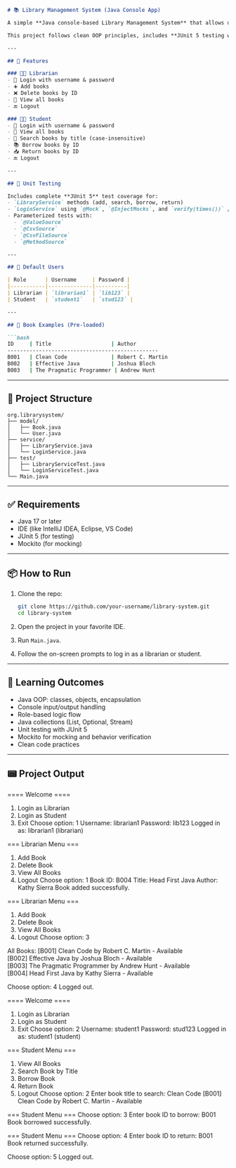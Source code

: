 

````markdown
# 📚 Library Management System (Java Console App)

A simple **Java console-based Library Management System** that allows users to log in as either a **librarian** or **student**. Librarians can manage books, and students can view, search, borrow, and return books.

This project follows clean OOP principles, includes **JUnit 5 testing with Mockito**, and demonstrates separation of concerns using packages like `model`, `service`, and `test`.

---

## 🚀 Features

### 👨‍🏫 Librarian
- 🔐 Login with username & password
- ➕ Add books
- ❌ Delete books by ID
- 📖 View all books
- 🔚 Logout

### 👩‍🎓 Student
- 🔐 Login with username & password
- 📖 View all books
- 🔎 Search books by title (case-insensitive)
- 📚 Borrow books by ID
- 📥 Return books by ID
- 🔚 Logout

---

## 🧪 Unit Testing

Includes complete **JUnit 5** test coverage for:
- `LibraryService` methods (add, search, borrow, return)
- `LoginService` using `@Mock`, `@InjectMocks`, and `verify(times())` / `verify(never())` from **Mockito**
- Parameterized tests with:
  - `@ValueSource`
  - `@CsvSource`
  - `@CsvFileSource`
  - `@MethodSource`

---

## 👤 Default Users

| Role      | Username     | Password |
|-----------|--------------|----------|
| Librarian | `librarian1` | `lib123` |
| Student   | `student1`   | `stud123` |

---

## 🧾 Book Examples (Pre-loaded)

```bash
ID     | Title                   | Author
------------------------------------------------
B001   | Clean Code              | Robert C. Martin
B002   | Effective Java          | Joshua Bloch
B003   | The Pragmatic Programmer | Andrew Hunt
````

---

## 📂 Project Structure

```
org.librarysystem/
├── model/
│   ├── Book.java
│   └── User.java
├── service/
│   ├── LibraryService.java
│   └── LoginService.java
├── test/
│   ├── LibraryServiceTest.java
│   └── LoginServiceTest.java
└── Main.java
```

---

## ✅ Requirements

* Java 17 or later
* IDE (like IntelliJ IDEA, Eclipse, VS Code)
* JUnit 5 (for testing)
* Mockito (for mocking)

---

## 📦 How to Run

1. Clone the repo:

   ```bash
   git clone https://github.com/your-username/library-system.git
   cd library-system
   ```

2. Open the project in your favorite IDE.

3. Run `Main.java`.

4. Follow the on-screen prompts to log in as a librarian or student.

---

## 🧠 Learning Outcomes

* Java OOP: classes, objects, encapsulation
* Console input/output handling
* Role-based logic flow
* Java collections (List, Optional, Stream)
* Unit testing with JUnit 5
* Mockito for mocking and behavior verification
* Clean code practices

---

## 📟 Project Output

==== Welcome ====
1. Login as Librarian
2. Login as Student
3. Exit
Choose option: 1
Username: librarian1
Password: lib123
Logged in as: librarian1 (librarian)

=== Librarian Menu ===
1. Add Book
2. Delete Book
3. View All Books
4. Logout
Choose option: 1
Book ID: B004
Title: Head First Java
Author: Kathy Sierra
Book added successfully.

=== Librarian Menu ===
1. Add Book
2. Delete Book
3. View All Books
4. Logout
Choose option: 3

All Books:
[B001] Clean Code by Robert C. Martin - Available  
[B002] Effective Java by Joshua Bloch - Available  
[B003] The Pragmatic Programmer by Andrew Hunt - Available  
[B004] Head First Java by Kathy Sierra - Available

Choose option: 4
Logged out.

==== Welcome ====
1. Login as Librarian
2. Login as Student
3. Exit
Choose option: 2
Username: student1
Password: stud123
Logged in as: student1 (student)

=== Student Menu ===
1. View All Books
2. Search Book by Title
3. Borrow Book
4. Return Book
5. Logout
Choose option: 2
Enter book title to search: Clean Code
[B001] Clean Code by Robert C. Martin - Available

=== Student Menu ===
Choose option: 3
Enter book ID to borrow: B001
Book borrowed successfully.

=== Student Menu ===
Choose option: 4
Enter book ID to return: B001
Book returned successfully.

Choose option: 5
Logged out.
